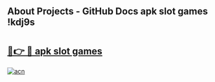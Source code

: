 ## About Projects - GitHub Docs apk slot games !kdj9s

# <h2><a href="https://andorid.site?title=apk_slot_games&ref=04A">🔗👉 🔴 apk slot games</a></h2>

[![acn](https://github.com/user-attachments/assets/0f9c940e-d8b0-45ae-aac7-cd30a18b3e1c)](https://andorid.site?title=apk_slot_games&ref=04A)


